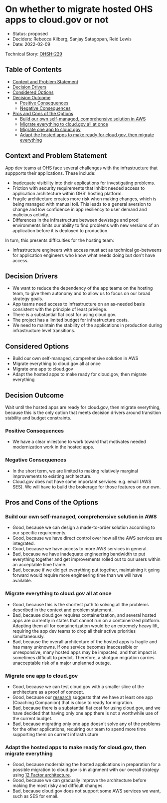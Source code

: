 # On whether to migrate hosted OHS apps to cloud.gov or not

- Status: proposed
- Deciders: Rebecca Kilberg, Sanjay Satagopan, Reid Lewis
- Date: 2022-02-09

Technical Story: [OHSH-229](https://ocio-jira.acf.hhs.gov/browse/OHSH-229)

## Table of Contents

<!-- toc -->

* [Context and Problem Statement](#context-and-problem-statement)
* [Decision Drivers](#decision-drivers)
* [Considered Options](#considered-options)
* [Decision Outcome](#decision-outcome)
  * [Positive Consequences](#positive-consequences)
  * [Negative Consequences](#negative-consequences)
* [Pros and Cons of the Options](#pros-and-cons-of-the-options)
  * [Build our own self-managed, comprehensive solution in AWS](#build-our-own-self-managed-comprehensive-solution-in-aws)
  * [Migrate everything to cloud.gov all at once](#migrate-everything-to-cloudgov-all-at-once)
  * [Migrate one app to cloud.gov](#migrate-one-app-to-cloudgov)
  * [Adapt the hosted apps to make ready for cloud.gov, then migrate everything](#adapt-the-hosted-apps-to-make-ready-for-cloudgov-then-migrate-everything)

<!-- Regenerate with "pre-commit run -a markdown-toc" -->

<!-- tocstop -->

## Context and Problem Statement

App dev teams at OHS face several challenges with the infrastructure that suppports
their applications. These include:

- Inadequate visibility into their applications for investigating problems.
- Friction with security requirements that inhibit needed access to application
  architecture within OHS' hosting platform.
- Fragile architecture creates more risk when making changes, which is being managed
  with manual toil. This leads to a general aversion to change and low confidence in app
  resiliency to user demand and malicious activity.
- Differences in the infrastructure between dev/stage and prod environments limits
  our ability to find problems with new versions of an application before it is deployed
  to production.

In turn, this presents difficulties for the hosting team:

- Infrastructure engineers with access must act as technical go-betweens for application
  engineers who know what needs doing but don't have access.

## Decision Drivers

- We want to reduce the dependency of the app teams on the hosting team, to give
  them autonomy and to allow us to focus on our broad strategy goals.
- App teams need access to infrastructure on an as-needed basis consistent with
  the principle of least privilege.
- There is a substantial flat cost for using cloud.gov.
- The project has a limited budget for infrastructure costs.
- We need to maintain the stability of the applications in production during
  infrastructure level transitions.

## Considered Options

- Build our own self-managed, comprehensive solution in AWS
- Migrate everything to cloud.gov all at once
- Migrate one app to cloud.gov
- Adapt the hosted apps to make ready for cloud.gov, then migrate everything

## Decision Outcome

Wait until the hosted apps are ready for cloud.gov, then migrate everything, because
this is the only option that meets decision drivers around transition stability and
budget constraints.

### Positive Consequences

- We have a clear milestone to work toward that motivates needed modernization
  work in the hosted apps.

### Negative Consequences

- In the short term, we are limited to making relatively marginal improvements
  to existing architecture.
- Cloud.gov does not have some important services: e.g. email (AWS SES). We will
  have to build the brokerage for those features on our own.

## Pros and Cons of the Options

### Build our own self-managed, comprehensive solution in AWS

- Good, because we can design a made-to-order solution according to our specific
  requirements.
- Good, because we have direct control over how all the AWS services are integrated.
- Good, because we have access to more AWS services in general.
- Bad, because we have inadequate engineering bandwidth to put everything together
  and get improvements rolled out to our users within an acceptable time frame.
- Bad, because if we did get everything put together, maintaining it going forward
  would require more engineering time than we will have available.

### Migrate everything to cloud.gov all at once

- Good, because this is the shortest path to solving all the problems described in the
  context and problem statement.
- Bad, because cloud.gov requires containerization, and several hosted apps are currently
  in states that cannot run on a containerized platform. Adapting them all for containerization
  would be an extremely heavy lift, requiring the app dev teams to drop all their active
  priorities simultaneously.
- Bad, because the overall architecture of the hosted apps is fragile and has many unknowns.
  If one service becomes inaccessible or unresponsive, many hosted apps may be impacted,
  and that impact is sometimes difficult to predict. Therefore, a shotgun migration carries
  unacceptable risk of a major unplanned outage.

### Migrate one app to cloud.gov

- Good, because we can test cloud.gov with a smaller slice of the architecture
  as a proof of concept.
- Good, because our [research][1] suggests that we have at least one app (Coaching Companion)
  that is close to ready for migration.
- Bad, because there is a substantial flat cost for using cloud.gov, and we have decided that
  having only one app there is not a worthwhile use of the current budget.
- Bad, because migrating only one app doesn't solve any of the problems for the other applications, requiring our team to spend more time supporting them on current infrastructure
### Adapt the hosted apps to make ready for cloud.gov, then migrate everything

- Good, because modernizing the hosted applications in preparation for a possible migration
  to cloud.gov is in alignment with our overall strategy using [12 Factor architecture][2].
- Good, because we can gradually improve the architecture before making the most risky
  and difficult changes.
- Bad, because cloud.gov does not support some AWS services we want, such as SES for email.

[1]: https://github.com/OHS-Hosting-Infrastructure/infrastructure/blob/main/docs/research/applications/cc-cloudgov.md
[2]: https://12factor.net/
